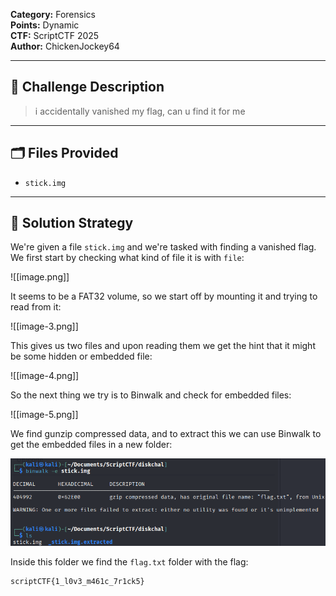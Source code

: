 **Category:** Forensics  
**Points:** Dynamic  
**CTF:** ScriptCTF 2025  
**Author:** ChickenJockey64

---

## 🧠 Challenge Description

> i accidentally vanished my flag, can u find it for me

---

## 🗂️ Files Provided

- `stick.img`

---

## 🧠 Solution Strategy

We're given a file `stick.img` and we're tasked with finding a vanished flag. We first start by checking what kind of file it is with `file`:

![[image.png]]

It seems to be a FAT32 volume, so we start off by mounting it and trying to read from it: 

![[image-3.png]]

This gives us two files and upon reading them we get the hint that it might be some hidden or embedded file:

![[image-4.png]]

So the next thing we try is to Binwalk and check for embedded files: 

![[image-5.png]]

We find gunzip compressed data, and to extract this we can use Binwalk to get the embedded files in a new folder:

![](Images/image-7.png)

Inside this folder we find the `flag.txt` folder with the flag: 

```bash
scriptCTF{1_l0v3_m461c_7r1ck5}
```

